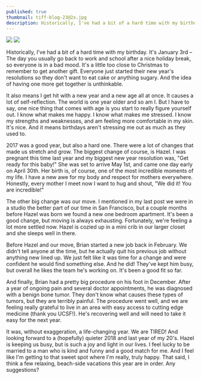 ```yaml
---
published: true
thumbnail: tiff-blog-23@2x.jpg
description: Historically, I've had a bit of a hard time with my birthday. It's January 3rd – The day you usually go back to work and school after a nice holiday break, so everyone is in a bad mood. It's a little too close to Christmas to remember to get another gift. Everyone just started their new year's resolutions so they don't want to eat cake or anything sugary. And the idea of having one more get together is unthinkable.
---
```


![]({{site.baseurl}}/img/tiff-blog-23@2x.jpg)
![]({{site.baseurl}}/img/tiff-blog-24%402x.jpg)

Historically, I've had a bit of a hard time with my birthday. It's January 3rd – The day you usually go back to work and school after a nice holiday break, so everyone is in a bad mood. It's a little too close to Christmas to remember to get another gift. Everyone just started their new year's resolutions so they don't want to eat cake or anything sugary. And the idea of having one more get together is unthinkable.

It also means I get hit with a new year and a new age all at once. It causes a lot of self-reflection. The world is one year older and so am I. But I have to say, one nice thing that comes with age is you start to really figure yourself out. I know what makes me happy. I know what makes me stressed. I know my strengths and weaknesses, and am feeling more comfortable in my skin. It's nice. And it means birthdays aren't stressing me out as much as they used to.

2017 was a good year, but also a hard one. There were a lot of changes that made us stretch and grow. The biggest change of course, is Hazel. I was pregnant this time last year and my biggest new year resolution was, "Get ready for this baby!" She was set to arrive May 1st, and came one day early on April 30th. Her birth is, of course, one of the most incredible moments of my life. I have a new awe for my body and respect for mothers everywhere. Honestly, every mother I meet now I want to hug and shout, "We did it! You are incredible!"

The other big change was our move. I mentioned in my last post we were in a studio the better part of our time in San Francisco, but a couple months before Hazel was born we found a new one bedroom apartment. It's been a good change, but moving is always exhausting. Fortunately, we're feeling a lot more settled now. Hazel is cozied up in a mini crib in our larger closet and she sleeps well in there.

Before Hazel and our move, Brian started a new job back in February. We didn't tell anyone at the time, but he actually quit his previous job without anything new lined up. We just felt like it was time for a change and were confident he would find something else. And he did! They've kept him busy, but overall he likes the team he's working on. It's been a good fit so far.

And finally, Brian had a pretty big procedure on his foot in December. After a year of ongoing pain and several doctor appointments, he was diagnosed with a benign bone tumor. They don't know what causes these types of tumors, but they are terribly painful. The procedure went well, and we are feeling really grateful to live in an area with easy access to cutting edge medicine (thank you UCSF!). He's recovering well and will need to take it easy for the next year.

It was, without exaggeration, a life-changing year. We are TIRED! And looking forward to a (hopefully) quieter 2018 and last year of my 20's. Hazel is keeping us busy, but is such a joy and light in our lives. I feel lucky to be married to a man who is kind and funny and a good match for me. And I feel like I'm getting to that sweet spot where I'm really, truly happy. That said, I think a few relaxing, beach-side vacations this year are in order. Any suggestions?
